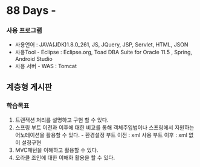 # 88 Days -

### 사용 프로그램

* 사용언어 : JAVA\(JDK\)1.8.0\_261, JS, JQuery, JSP, Servlet, HTML, JSON
* 사용Tool  - Eclipse : Eclipse.org, Toad DBA Suite for Oracle 11.5 , Spring, Android Studio
* 사용 서버 - WAS : Tomcat

## 계층형 게시판

### 학습목표

1. 트랜잭션 처리를 설명하고 구현 할 수 있다.
2. 스프링 부트 이전과 이후에 대한 비교를 통해  객체주입법이나 스프링에서 지원하는 어노테이션을 활용할 수 있다. - 환경설정   부트 이전 : xml 사용   부트 이후 : xml 없이 설정구현
3. MVC패턴을 이해하고 활용할 수 있다.
4. 오라클 조인에 대한 이해화 활용을 할 수 있다.

